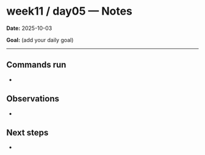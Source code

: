 ﻿# week11 / day05 — Notes

**Date:** 2025-10-03

**Goal:** (add your daily goal)

---
## Commands run
- 

## Observations
- 

## Next steps
- 
